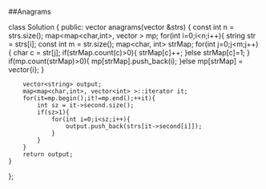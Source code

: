 ##Anagrams    

class Solution {
public:
    vector<string> anagrams(vector<string> &strs) {
        const int n = strs.size();
        map<map<char,int>, vector<int> > mp;
        for(int i=0;i<n;i++){
            string str = strs[i];
            const int m = str.size();
            map<char, int> strMap;
            for(int j=0;j<m;j++){
                char c = str[j];
                if(strMap.count(c)>0){
                    strMap[c]++;
                }else strMap[c]=1;
            }
            if(mp.count(strMap)>0){
                mp[strMap].push_back(i);
            }else mp[strMap] = vector<int>{i};
        }
        
        vector<string> output;
        map<map<char,int>, vector<int> >::iterator it;
        for(it=mp.begin();it!=mp.end();++it){
            int sz = it->second.size();
            if(sz>1){
                for(int i=0;i<sz;i++){
                    output.push_back(strs[it->second[i]]);
                }
            }
        }
        return output;
    }
};
